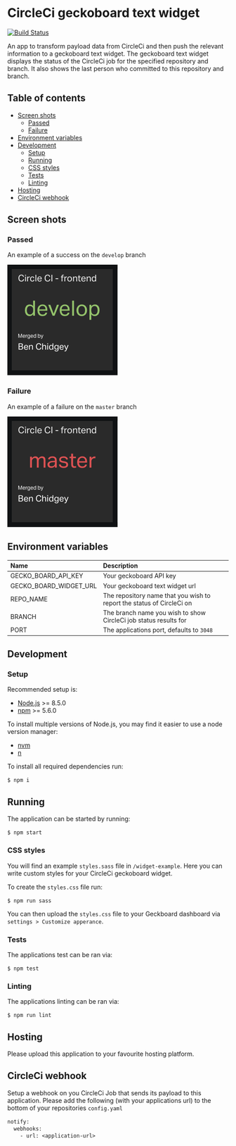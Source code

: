 # CircleCi geckoboard text widget

[![Build Status](https://travis-ci.org/feedmypixel/circleci-geckoboard-status.svg?branch=master)](https://travis-ci.org/feedmypixel/circleci-geckoboard-status)

An app to transform payload data from CircleCi and then push the relevant information to a geckoboard 
text widget. The geckoboard text widget displays the status of the CircleCi job for the specified repository and branch. 
It also shows the last person who committed to this repository and branch.

## Table of contents
- [Screen shots](#screen-shots)
  - [Passed](#passed)
  - [Failure](#failure)
- [Environment variables](#environment-variables)
- [Development](#development)
  - [Setup](#setup)
  - [Running](#running)
  - [CSS styles](#css-styles)
  - [Tests](#tests)
  - [Linting](#linting)
- [Hosting](#hosting)
- [CircleCi webhook](#circleci-webhook)

## Screen shots
### Passed
An example of a success on the `develop` branch

![CircleCi geckoboard text widget example](/screenshot/circleci-geckoboard-text-widget.png?raw=true "Text widget success example")

### Failure
An example of a failure on the `master` branch

![CircleCi geckoboard text widget failure example](/screenshot/circleci-geckoboard-text-widget-failure.png?raw=true "Text widget failure example")

## Environment variables
| Name | Description |
|:-----|:------------|
| GECKO_BOARD_API_KEY | Your geckoboard API key |
| GECKO_BOARD_WIDGET_URL | Your geckoboard text widget url |
| REPO_NAME | The repository name that you wish to report the status of CircleCi on |
| BRANCH | The branch name you wish to show CircleCi job status results for |
| PORT | The applications port, defaults to `3048` |

## Development
### Setup
Recommended setup is:
- [Node.js](https://nodejs.org/en/) >= 8.5.0
- [npm](https://www.npmjs.com/) >= 5.6.0 

To install multiple versions of Node.js, you may find it easier to use a node version manager:
- [nvm](https://github.com/creationix/nvm)
- [n](https://github.com/tj/n)

To install all required dependencies run:
```
$ npm i
```

## Running
The application can be started by running:
```
$ npm start
```

### CSS styles
You will find an example `styles.sass` file in `/widget-example`. Here you can write custom styles for your CircleCi
geckoboard widget.

To create the `styles.css` file run:
```
$ npm run sass
```
You can then upload the `styles.css` file to your Geckboard dashboard via `settings > Customize apperance`.

### Tests
The applications test can be ran via:
```
$ npm test
```

### Linting
The applications linting can be ran via:
```
$ npm run lint
```

## Hosting
Please upload this application to your favourite hosting platform.

## CircleCi webhook
Setup a webhook on you CircleCi Job that sends its payload to this application. Please add the following (with your 
applications url) to the bottom of your repositories `config.yaml`

```
notify:
  webhooks:
    - url: <application-url>
```
